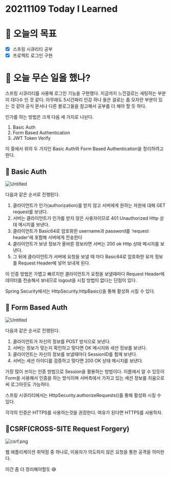 # 20211109 Today I Learned

# 🎯 오늘의 목표

- [x]  스프링 시큐리티 공부
- [x]  프로젝트 로그인 구현

# 📖 오늘 무슨 일을 했나?

 스프링 시큐리티를 사용해 로그인 기능을 구현했다. 지금까지 느낀걸로는 세팅하는 부분이 대다수 인 것 같다. 아무래도 5시간짜리 인강 하나 들은 걸로는 좀 모자란 부분이 있는 것 같아 공식 문서나 다른 블로그들을 참고해서 공부를 더 해야 할 듯 하다.

인가를 하는 방법은 크게 다음 세 가지로 나뉜다.

1. Basic Auth
2. Form Based Authentication
3. JWT Token Verify

이 중에서 위의 두 가지인 Basic Auth와 Form Based Authentication을 정리하려고 한다.

## 📗 Basic Auth

![Untitled](20211109%20Today%20I%20Learned%2056ba6696b27d4494880050c323f34cf1/Untitled.png)

 다음과 같은 순서로 진행된다.

1. 클라이언트가 인가(authorization)를 받지 않고 서버에게 원하는 자원에 대해 GET request를 보낸다.
2. 서버는 클라이언트가 인가를 받지 않은 사용자이므로 401 Unauthorized Http 상태 메시지를 보낸다.
3. 클라이언트가 Basic64로 암호화한 username과 password를 'request header'에 포함해 서버에게 전송한다
4. 클라이언트가 보낸 정보가 올바른 정보라면 서버는 200 ok Http 상태 메시지를 보낸다.
5. 그 뒤에 클라이언트가 서버에 요청을 보낼 때 마다 Basic64로 암호화한 유저 정보를 Request Header에 넣어 보내게 된다.

 이 인증 방법은 가볍고 빠르지만 클라이언트가 요청을 보낼때마다 Request Header에 데이터를 전송해서 보내므로 logout을 시킬 방법이 없다는 단점이 있다.

Spring Security에서는 HttpSecurity.httpBasic()을 통해 활성화 시킬 수 있다.

## 📗 Form Based Auth

![Untitled](20211109%20Today%20I%20Learned%2056ba6696b27d4494880050c323f34cf1/Untitled%201.png)

다음과 같은 순서로 진행된다.

1. 클라이언트가 자신의 정보를 POST 방식으로 보낸다.
2. 서버는 정보가 맞는지 확인하고 맞다면 OK 메시지와 세션 정보를 보낸다.
3. 클라이언트는 자신의 정보를 보낼때마다 SessionID를 함께 보낸다.
4. 서버는 세션 아이디를 검증하고 맞다면 200 OK 상태 메시지를 보낸다.

 가장 많이 쓰이는 인증 방법으로 Session을 활용하는 방법이다. 이름에서 알 수 있듯이 Form을 사용해서 인증을 하는 방식이며 서버측에서 가지고 있는 세션 정보를 지움으로써 로그아웃도 가능하다.

스프링 시큐리티에서는 HttpSecurity.authorizeRequests()를 통해 활성화 시킬 수 있다.

각각의 인증은 HTTPS를 사용하는것을 권장한다. 여유가 된다면 HTTPS를 사용하자.

## 📗CSRF(CROSS-SITE Request Forgery)

![csrf.png](20211109%20Today%20I%20Learned%2056ba6696b27d4494880050c323f34cf1/csrf.png)

웹 애플리케이션 취약점 중 하나로, 이용자가 의도하지 않은 요청을 통한 공격을 의미한다.

이건 좀 더 정리해야할듯 😅